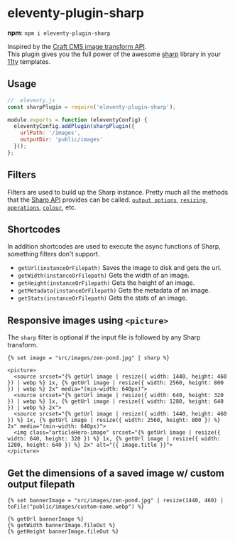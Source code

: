 # eleventy-plugin-sharp

**npm**: `npm i eleventy-plugin-sharp`  

Inspired by the [Craft CMS image transform API](https://craftcms.com/docs/3.x/image-transforms.html).  
This plugin gives you the full power of the awesome [sharp](https://sharp.pixelplumbing.com/) library in your [11ty](https://www.11ty.dev/) templates.


## Usage

```js
// .eleventy.js
const sharpPlugin = require('eleventy-plugin-sharp');

module.exports = function (eleventyConfig) {
  eleventyConfig.addPlugin(sharpPlugin({
    urlPath: '/images',
    outputDir: 'public/images'
  }));
};
```


## Filters

Filters are used to build up the Sharp instance. Pretty much all the methods that the [Sharp API](https://sharp.pixelplumbing.com/api-constructor) provides can be called. [`output options`](https://sharp.pixelplumbing.com/api-output), [`resizing`](https://sharp.pixelplumbing.com/api-resize), [`operations`](https://sharp.pixelplumbing.com/api-operation), [`colour`](https://sharp.pixelplumbing.com/api-colour), etc.


## Shortcodes

In addition shortcodes are used to execute the async functions of Sharp, something filters don't support.

- `getUrl(instanceOrFilepath)` Saves the image to disk and gets the url.
- `getWidth(instanceOrFilepath)` Gets the width of an image.
- `getHeight(instanceOrFilepath)` Gets the height of an image.
- `getMetadata(instanceOrFilepath)` Gets the metadata of an image.
- `getStats(instanceOrFilepath)` Gets the stats of an image.


## Responsive images using `<picture>`

The `sharp` filter is optional if the input file is followed by any Sharp transform.

```njk
{% set image = "src/images/zen-pond.jpg" | sharp %}

<picture>
  <source srcset="{% getUrl image | resize({ width: 1440, height: 460 }) | webp %} 1x, {% getUrl image | resize({ width: 2560, height: 800 }) | webp %} 2x" media="(min-width: 640px)">
  <source srcset="{% getUrl image | resize({ width: 640, height: 320 }) | webp %} 1x, {% getUrl image | resize({ width: 1280, height: 640 }) | webp %} 2x">
  <source srcset="{% getUrl image | resize({ width: 1440, height: 460 }) %} 1x, {% getUrl image | resize({ width: 2560, height: 800 }) %} 2x" media="(min-width: 640px)">
  <img class="articleHero-image" srcset="{% getUrl image | resize({ width: 640, height: 320 }) %} 1x, {% getUrl image | resize({ width: 1280, height: 640 }) %} 2x" alt="{{ image.title }}">
</picture>
```


## Get the dimensions of a saved image w/ custom output filepath

```njk
{% set bannerImage = "src/images/zen-pond.jpg" | resize(1440, 460) | toFile("public/images/custom-name.webp") %}

{% getUrl bannerImage %}
{% getWidth bannerImage.fileOut %}
{% getHeight bannerImage.fileOut %}
```
